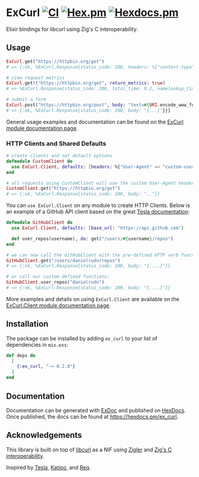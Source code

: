 # ExCurl [![CI](https://github.com/open-status/ex_curl/actions/workflows/ci.yml/badge.svg)](https://github.com/open-status/ex_curl/actions/workflows/ci.yml) [![Hex.pm](https://img.shields.io/hexpm/v/ex_curl.svg)](https://hex.pm/packages/ex_curl) [![Hexdocs.pm](https://img.shields.io/badge/hex-docs-lightgreen.svg)](https://hexdocs.pm/ex_curl/)

Elixir bindings for libcurl using Zig's C interoperability.

## Usage

```elixir
ExCurl.get("https://httpbin.org/get")
# => {:ok, %ExCurl.Response{status_code: 200, headers: %{"content-type" => "application/json", body: "{...}"}}}

# view request metrics
ExCurl.get!("https://httpbin.org/get", return_metrics: true)
# => %ExCurl.Response{status_code: 200, total_time: 0.2, namelookup_time: 0.01, appconnect_time: 0.05, ...}}

# submit a form
ExCurl.post("https://httpbin.org/post", body: "text=#{URI.encode_www_form("some value")}")
# => {:ok, %ExCurl.Response{status_code: 200, body: "{...}"}}}
```

General usage examples and documentation can be found on the [ExCurl module documentation page](https://hexdocs.pm/ex_curl/ExCurl.html).

### HTTP Clients and Shared Defaults

```elixir
# create clients and set default options
defmodule CustomClient do
  use ExCurl.Client, defaults: [headers: %{"User-Agent" => "custom-user-agent"}]
end

# all requests using CustomClient will use the custom User-Agent header
CustomClient.get("https://httpbin.org/get")
# => {:ok, %ExCurl.Response{status_code: 200, body: ".."}}
```

You can `use ExCurl.Client` on any module to create HTTP Clients.
Below is an example of a GitHub API client based on the great [Tesla documentation](https://hexdocs.pm/tesla/readme.html):

```elixir
defmodule GitHubClient do
  use ExCurl.Client, defaults: [base_url: "https://api.github.com"]

  def user_repos(username), do: get("/users/#{username}/repos")
end

# we can now call the GitHubClient with the pre-defined HTTP verb functions:
GitHubClient.get("/users/danielrudn/repos")
# => {:ok, %ExCurl.Response{status_code: 200, body: "{....}"}}

# or call our custom defined functions:
GitHubClient.user_repos("danielrudn")
# => {:ok, %ExCurl.Response{status_code: 200, body: "{....}"}}
```

More examples and details on using `ExCurl.Client` are available on the [ExCurl.Client module documentation page](https://hexdocs.pm/ex_curl/ExCurl.Client.html).

## Installation

The package can be installed by adding `ex_curl` to your list of dependencies in `mix.exs`:

```elixir
def deps do
  [
    {:ex_curl, "~> 0.2.0"}
  ]
end
```

## Documentation

Documentation can be generated with [ExDoc](https://github.com/elixir-lang/ex_doc)
and published on [HexDocs](https://hexdocs.pm). Once published, the docs can
be found at <https://hexdocs.pm/ex_curl>.

## Acknowledgements

This library is built on top of [libcurl](https://curl.se/libcurl/) as a NIF using [Zigler](https://github.com/ityonemo/zigler) and [Zig's C interoperability](https://ziglang.org/learn/samples/#using-curl-from-zig).

Inspired by [Tesla](https://github.com/elixir-tesla/tesla), [Katipo](https://github.com/puzza007/katipo), and [Req](https://github.com/wojtekmach/req).

